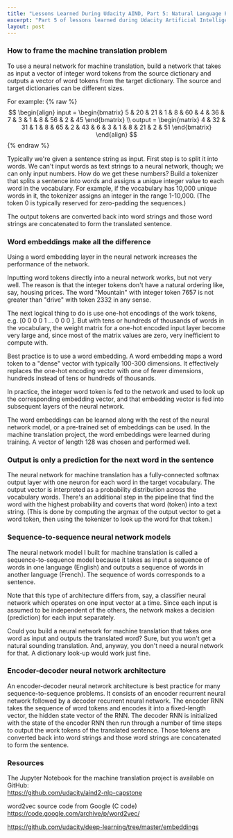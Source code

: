 ```yaml
---
title: "Lessons Learned During Udacity AIND, Part 5: Natural Language Processing and Machine Translation"
excerpt: "Part 5 of lessons learned during Udacity Artificial Intelligence Nanodegree covers the Natural Language Processing concentration and the machine translation capstone project."
layout: post
---
```


### How to frame the machine translation problem

To use a neural network for machine translation, build a network that takes as input a vector of integer word tokens from the source dictionary and outputs a vector of word tokens from the target dictionary. The source and target dictionaries can be different sizes.

For example:
{% raw %}
$$
\begin{align}
input = \begin{bmatrix} 5 & 20 & 21 & 1 & 8 & 60 & 4 & 36 & 7 & 3 & 1 & 8 & 56 & 2 & 45 \end{bmatrix} \\
output = \begin{matrix} 4 & 32 & 31 & 1 & 8 & 65 & 2 & 43 & 6 & 3 & 1 & 8 & 21 & 2 & 51 \end{bmatrix}
\end{align}
$$
{% endraw %}

Typically we're given a sentence string as input. First step is to split it into words. We can't input words as text strings to a neural network, though; we can only input numbers. How do we get these numbers? Build a tokenizer that splits a sentence into words and assigns a unique integer value to each word in the vocabulary. For example, if the vocabulary has 10,000 unique words in it, the tokenizer assigns an integer in the range 1-10,000. (The token 0 is typically reserved for zero-padding the sequences.)

The output tokens are converted back into word strings and those word strings are concatenated to form the translated sentence.

### Word embeddings make all the difference

Using a word embedding layer in the neural network increases the performance of the network.

Inputting word tokens directly into a neural network works, but not very well. The reason is that the integer tokens don't have a natural ordering like, say, housing prices. The word "Mountain" with integer token 7657 is not greater than "drive" with token 2332 in any sense.

The next logical thing to do is use one-hot encodings of the work tokens, e.g. [0 0 0 0 1 ... 0 0 0 ]. But with tens or hundreds of thousands of words in the vocabulary, the weight matrix for a one-hot encoded input layer become very large and, since most of the matrix values are zero, very inefficient to compute with.

Best practice is to use a word embedding. A word embedding maps a word token to a "dense" vector with typically 100-300 dimensions. It effectively replaces the one-hot encoding vector with one of fewer dimensions, hundreds instead of tens or hundreds of thousands.

In practice, the integer word token is fed to the network and used to look up the corresponding embedding vector, and that embedding vector is fed into subsequent layers of the neural network.

The word embeddings can be learned along with the rest of the neural network model, or a pre-trained set of embeddings can be used. In the machine translation project, the word embeddings were learned during training. A vector of length 128 was chosen and performed well.

### Output is only a prediction for the next word in the sentence

The neural network for machine translation has a fully-connected softmax output layer with one neuron for each word in the target vocabulary. The output vector is interpreted as a probability distribution across the vocabulary words. There's an additional step in the pipeline that find the word with the highest probability and coverts that word (token) into a text string. (This is done by computing the argmax of the output vector to get a word token, then using the tokenizer to look up the word for that token.)

### Sequence-to-sequence neural network models

The neural network model I built for machine translation is called a sequence-to-sequence model because it takes as input a sequence of words in one language (English) and outputs a sequence of words in another language (French). The sequence of words corresponds to a sentence.

Note that this type of architecture differs from, say, a classifier neural network which operates on one input vector at a time. Since each input is assumed to be independent of the others, the network makes a decision (prediction) for each input separately.

Could you build a neural network for machine translation that takes one word as input and outputs the translated word? Sure, but you won't get a natural sounding translation. And, anyway, you don't need a neural network for that. A dictionary look-up would work just fine.

### Encoder-decoder neural network architecture

An encoder-decoder neural network architecture is best practice for many sequence-to-sequence problems. It consists of an encoder recurrent neural network followed by a decoder recurrent neural network. The encoder RNN takes the sequence of word tokens and encodes it into a fixed-length vector, the hidden state vector of the RNN. The decoder RNN is initialized with the state of the encoder RNN then run through a number of time steps to output the work tokens of the translated sentence. Those tokens are converted back into word strings and those word strings are concatenated to form the sentence.

### Resources

The Jupyter Notebook for the machine translation project is available on GitHub:<br/>
https://github.com/udacity/aind2-nlp-capstone

word2vec source code from Google (C code) https://code.google.com/archive/p/word2vec/

https://github.com/udacity/deep-learning/tree/master/embeddings
